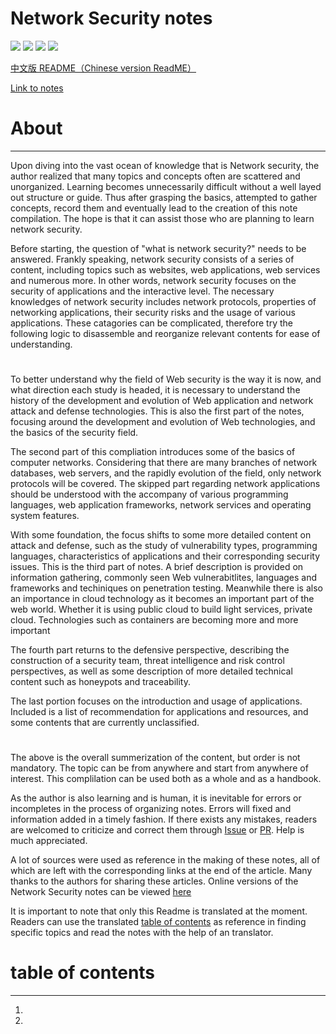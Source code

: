 # Network Security notes

![](https://img.shields.io/github/stars/lylemi/learn-web-hacking.svg)
![](https://img.shields.io/github/forks/lylemi/learn-web-hacking.svg)
![](https://img.shields.io/github/issues/lylemi/learn-web-hacking.svg)
![](https://img.shields.io/github/license/lylemi/learn-web-hacking.svg)

[中文版 README（Chinese version ReadME）](https://github.com/LyleMi/Learn-Web-Hacking/blob/master/README.md) 

[Link to notes](https://websec.readthedocs.io)

# About
---
Upon diving into the vast ocean of knowledge that is Network security, the author realized that many topics and concepts often are scattered and unorganized. Learning becomes unnecessarily difficult without a well layed out structure or guide. Thus after grasping the basics, attempted to gather concepts, record them and eventually lead to the creation of this note compilation. The hope is that it can assist those who are planning to learn network security.

Before starting, the question of "what is network security?" needs to be answered. Frankly speaking, network security consists of a series of content, including topics such as websites, web applications, web services and numerous more. In other words, network security focuses on the security of applications and the interactive level. The necessary knowledges of network security includes network protocols, properties of networking applications, their security risks and the usage of various applications. These catagories can be complicated, therefore try the following logic to disassemble and reorganize relevant contents for ease of understanding.

#

To better understand why the field of Web security is the way it is now, and what direction each study is headed, it is necessary to understand the history of the development and evolution of Web application and network attack and defense technologies. This is also the first part of the notes, focusing around the development and evolution of Web technologies, and the basics of the security field.

The second part of this compliation introduces some of the basics of computer networks. Considering that there are many branches of network databases, web servers, and the rapidly evolution of the field, only network protocols will be covered. The skipped part regarding network applications should be understood with the accompany of various programming languages, web application frameworks, network services and operating system features.

With some foundation, the focus shifts to some more detailed content on attack and defense, such as the study of vulnerability types, programming languages, characteristics of applications and their corresponding security issues. This is the third part of notes. A brief description is provided on information gathering, commonly seen Web vulnerabitlites, languages and frameworks and techiniques on penetration testing. Meanwhile there is also an importance in cloud technology as it becomes an important part of the web world. Whether it is using public cloud to build light services, private cloud. Technologies such as containers are becoming more and more important 

The fourth part returns to the defensive perspective, describing the construction of a security team, threat intelligence and risk control perspectives, as well as some description of more detailed technical content such as honeypots and traceability.

The last portion focuses on the introduction and usage of applications. Included is a list of recommendation for applications and resources, and some contents that are currently unclassified.

#
The above is the overall summerization of the content, but order is not mandatory. The topic can be from anywhere and start from anywhere of interest. This complilation can be used both as a whole and as a handbook.

As the author is also learning and is human, it is inevitable for errors or incompletes in the process of organizing notes. Errors will fixed and information added in a timely fashion. If there exists any mistakes, readers are welcomed to criticize and correct them through [Issue](https://github.com/LyleMi/Learn-Web-Hacking/issues/new) or [PR](https://github.com/LyleMi/Learn-Web-Hacking/pulls). Help is much appreciated.

A lot of sources were used as reference in the making of these notes, all of which are left with the corresponding links at the end of the article. Many thanks to the authors for sharing these articles. Online versions of the Network Security notes can be viewed [here](https://websec.readthedocs.io)

It is important to note that only this Readme is translated at the moment. Readers can use the translated [table of contents](#table-of-contents) as reference in finding specific topics and read the notes with the help of an translator.

# table of contents
---
1.
2.
